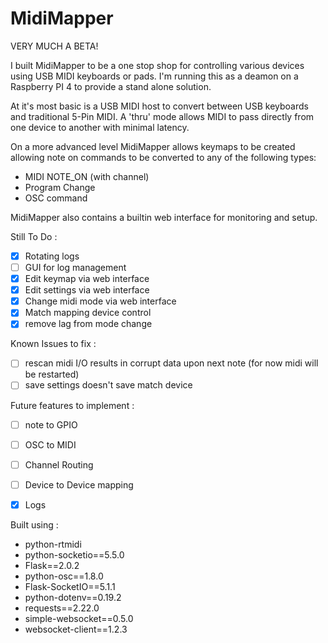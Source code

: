 # MidiMapper

VERY MUCH A BETA!

I built MidiMapper to be a one stop shop for controlling various devices using USB MIDI keyboards or pads.  I'm running this as a deamon on a Raspberry PI 4 to provide a stand alone solution.

At it's most basic is a USB MIDI host to convert between USB keyboards and traditional 5-Pin MIDI. A 'thru' mode allows MIDI to pass directly from one device to another with minimal latency.

On a more advanced level MidiMapper allows keymaps to be created allowing note on commands to be converted to any of the following types:

- MIDI NOTE_ON (with channel)
- Program Change
- OSC command

MidiMapper also contains a builtin web interface for monitoring and setup.

Still To Do :
- [x] Rotating logs
- [ ] GUI for log management
- [x] Edit keymap via web interface
- [x] Edit settings via web interface
- [x] Change midi mode via web interface
- [x] Match mapping device control
- [x] remove lag from mode change

Known Issues to fix :
- [ ] rescan midi I/O results in corrupt data upon next note (for now midi will be restarted)
- [ ] save settings doesn't save match device

Future features to implement :
- [ ] note to GPIO
- [ ] OSC to MIDI
- [ ] Channel Routing
- [ ] Device to Device mapping
- [X] Logs


Built using :
- python-rtmidi
- python-socketio==5.5.0
- Flask==2.0.2
- python-osc==1.8.0
- Flask-SocketIO==5.1.1
- python-dotenv==0.19.2
- requests==2.22.0
- simple-websocket==0.5.0
- websocket-client==1.2.3

